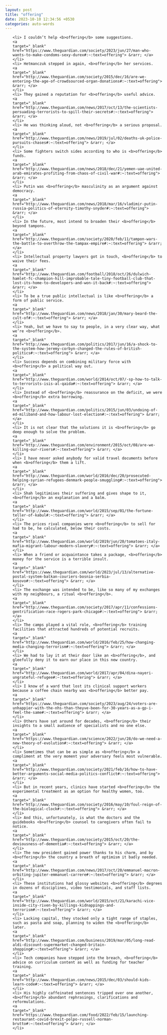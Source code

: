 ```yaml
---
layout: post
title: "offering"
date: 2023-10-10 12:34:56 +0530
categories: auto-words
---
```

<ol>

    <li> I couldn’t help <b>offering</b> some suggestions.
    <a 
    target="_blank" 
    href="https://www.theguardian.com/society/2023/jun/27/man-who-wants-to-make-condoms-sexy-durex#:~:text=offering"> &rarr; </a>
    </li>
    <li> Hetmanczuk stepped in again, <b>offering</b> her services.
    <a 
    target="_blank" 
    href="http://www.theguardian.com/society/2015/dec/16/are-we-entering-the-age-of-crowdsourced-organ-donations#:~:text=offering"> &rarr; </a>
    </li>
    <li> They gained a reputation for <b>offering</b> useful advice.
    <a 
    target="_blank" 
    href="http://www.theguardian.com/news/2017/oct/13/the-scientists-persuading-terrorists-to-spill-their-secrets#:~:text=offering"> &rarr; </a>
    </li>
    <li> He was thinking aloud, not <b>offering</b> a serious proposal.
    <a 
    target="_blank" 
    href="http://www.theguardian.com/news/2019/jul/02/deaths-uk-police-pursuits-chases#:~:text=offering"> &rarr; </a>
    </li>
    <li> Some fighters switch sides according to who is <b>offering</b> funds.
    <a 
    target="_blank" 
    href="http://www.theguardian.com/news/2018/dec/21/yemen-uae-united-arab-emirates-profiting-from-chaos-of-civil-war#:~:text=offering"> &rarr; </a>
    </li>
    <li> Putin was <b>offering</b> masculinity as an argument against democracy.
    <a 
    target="_blank" 
    href="http://www.theguardian.com/news/2018/mar/16/vladimir-putin-russia-politics-of-eternity-timothy-snyder#:~:text=offering"> &rarr; </a>
    </li>
    <li> In the future, most intend to broaden their <b>offering</b> beyond tampons.
    <a 
    target="_blank" 
    href="http://www.theguardian.com/society/2020/feb/11/tampon-wars-the-battle-to-overthrow-the-tampax-empire#:~:text=offering"> &rarr; </a>
    </li>
    <li> Intellectual property lawyers got in touch, <b>offering</b> to waive their fees.
    <a 
    target="_blank" 
    href="http://www.theguardian.com/football/2018/oct/26/dulwich-hamlet-fc-champion-hill-improbable-tale-tiny-football-club-that-lost-its-home-to-developers-and-won-it-back#:~:text=offering"> &rarr; </a>
    </li>
    <li> To be a true public intellectual is like <b>offering</b> a form of public service.
    <a 
    target="_blank" 
    href="http://www.theguardian.com/news/2018/jan/30/mary-beard-the-cult-of#:~:text=offering"> &rarr; </a>
    </li>
    <li> Yeah, but we have to say to people, in a very clear way, what we’re <b>offering</b>.
    <a 
    target="_blank" 
    href="http://www.theguardian.com/politics/2017/jun/16/a-shock-to-the-system-how-jeremy-corbyn-changed-the-rules-of-british-politics#:~:text=offering"> &rarr; </a>
    </li>
    <li> Success depends on combining military force with <b>offering</b> a political way out.
    <a 
    target="_blank" 
    href="http://www.theguardian.com/world/2014/oct/07/-sp-how-to-talk-to-terrorists-isis-al-qaida#:~:text=offering"> &rarr; </a>
    </li>
    <li> Instead of <b>offering</b> reassurance on the deficit, we were <b>offering</b> extra borrowing.
    <a 
    target="_blank" 
    href="http://www.theguardian.com/politics/2015/jun/03/undoing-of-ed-miliband-and-how-labour-lost-election#:~:text=offering"> &rarr; </a>
    </li>
    <li> It is not clear that the solutions it is <b>offering</b> go deep enough to solve the problem.
    <a 
    target="_blank" 
    href="http://www.theguardian.com/environment/2015/oct/08/are-we-killing-our-rivers#:~:text=offering"> &rarr; </a>
    </li>
    <li> I have never asked anybody for valid travel documents before when <b>offering</b> them a lift.
    <a 
    target="_blank" 
    href="http://www.theguardian.com/world/2016/dec/20/prosecuted-helping-syrian-refugees-denmark-people-smuggling#:~:text=offering"> &rarr; </a>
    </li>
    <li> Shah legitimises their suffering and gives shape to it, <b>offering</b> an explanation and a balm.
    <a 
    target="_blank" 
    href="http://www.theguardian.com/world/2015/sep/01/the-fortune-teller-of-kabul#:~:text=offering"> &rarr; </a>
    </li>
    <li> The prices rival companies were <b>offering</b> to sell for had to be, he calculated, below their costs.
    <a 
    target="_blank" 
    href="http://www.theguardian.com/world/2019/jun/20/tomatoes-italy-mafia-migrant-labour-modern-slavery#:~:text=offering"> &rarr; </a>
    </li>
    <li> When a friend or acquaintance takes a package, <b>offering</b> money for the service is a terrible insult.
    <a 
    target="_blank" 
    href="https://www.theguardian.com/world/2023/jul/13/alternative-postal-system-balkan-couriers-bosnia-serbia-kosovo#:~:text=offering"> &rarr; </a>
    </li>
    <li> The exchange was intended to be, like so many of my exchanges with my neighbours, a ritual <b>offering</b>.
    <a 
    target="_blank" 
    href="http://www.theguardian.com/society/2017/apr/11/confessions-gentrification-race-rogers-park-chicago#:~:text=offering"> &rarr; </a>
    </li>
    <li> The camps played a vital role, <b>offering</b> training facilities that attracted hundreds of potential recruits.
    <a 
    target="_blank" 
    href="http://www.theguardian.com/world/2016/feb/25/how-changing-media-changing-terrorism#:~:text=offering"> &rarr; </a>
    </li>
    <li> We had to lay it at their door like an <b>offering</b>, and gleefully deny it to earn our place in this new country.
    <a 
    target="_blank" 
    href="http://www.theguardian.com/world/2017/apr/04/dina-nayeri-ungrateful-refugee#:~:text=offering"> &rarr; </a>
    </li>
    <li> I know of a ward that lost its clinical support workers because a coffee chain nearby was <b>offering</b> better pay.
    <a 
    target="_blank" 
    href="https://www.theguardian.com/society/2023/aug/24/voters-are-unhappier-with-the-nhs-than-theyve-been-for-30-years-as-a-gp-i-feel-the-same#:~:text=offering"> &rarr; </a>
    </li>
    <li> Others have sat around for decades, <b>offering</b> their insights to a small audience of specialists and no one else.
    <a 
    target="_blank" 
    href="https://www.theguardian.com/science/2022/jun/28/do-we-need-a-new-theory-of-evolution#:~:text=offering"> &rarr; </a>
    </li>
    <li> Sometimes that can be as simple as <b>offering</b> a compliment at the very moment your adversary feels most vulnerable.
    <a 
    target="_blank" 
    href="http://www.theguardian.com/society/2021/feb/16/how-to-have-better-arguments-social-media-politics-conflict#:~:text=offering"> &rarr; </a>
    </li>
    <li> But in recent years, clinics have started <b>offering</b> the experimental treatment as an option for healthy women, too.
    <a 
    target="_blank" 
    href="http://www.theguardian.com/society/2016/may/10/foul-reign-of-the-biological-clock#:~:text=offering"> &rarr; </a>
    </li>
    <li> And this, unfortunately, is what the doctors and the guidebooks <b>offering</b> counsel to caregivers often fail to notice.
    <a 
    target="_blank" 
    href="http://www.theguardian.com/society/2015/oct/20/the-deviousness-of-dementia#:~:text=offering"> &rarr; </a>
    </li>
    <li> The new president gained power thanks to his charm, and by <b>offering</b> the country a breath of optimism it badly needed.
    <a 
    target="_blank" 
    href="http://www.theguardian.com/news/2017/oct/20/emmanuel-macron-orbiting-jupiter-emmanuel-carrere#:~:text=offering"> &rarr; </a>
    </li>
    <li> These institutions had glossy websites <b>offering</b> degrees in dozens of disciplines, video testimonials, and staff lists.
    <a 
    target="_blank" 
    href="http://www.theguardian.com/world/2015/oct/21/karachi-vice-inside-city-riven-by-killings-kidnappings-and-terrorism#:~:text=offering"> &rarr; </a>
    </li>
    <li> Lacking capital, they stocked only a tight range of staples, such as pasta and soap, planning to widen the <b>offering</b> later.
    <a 
    target="_blank" 
    href="http://www.theguardian.com/business/2019/mar/05/long-read-aldi-discount-supermarket-changed-britain-shopping#:~:text=offering"> &rarr; </a>
    </li>
    <li> Tech companies have stepped into the breach, <b>offering</b> advice on curriculum content as well as funding for teacher training.
    <a 
    target="_blank" 
    href="http://www.theguardian.com/news/2015/dec/03/should-kids-learn-code#:~:text=offering"> &rarr; </a>
    </li>
    <li> His highly caffeinated sentences tripped over one another, <b>offering</b> abundant rephrasings, clarifications and reformulations.
    <a 
    target="_blank" 
    href="https://www.theguardian.com/food/2022/feb/15/launching-restaurant-covid-brexit-polpo-russell-norman-brutto#:~:text=offering"> &rarr; </a>
    </li>